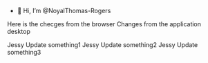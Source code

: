 - 👋 Hi, I’m @NoyalThomas-Rogers

<!---
NoyalThomas-Rogers/NoyalThomas-Rogers is a ✨ special ✨ repository because its `README.md` (this file) appears on your GitHub profile.
You can click the Preview link to take a look at your changes.
--->

Here is the checges from the browser
Changes from the application desktop

Jessy Update something1
Jessy Update something2
Jessy Update something3
